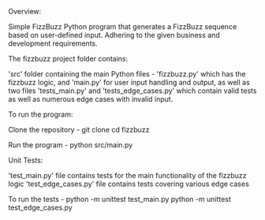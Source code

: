 Overview:

Simple FizzBuzz Python program that generates a FizzBuzz sequence based on user-defined input.
Adhering to the given business and development requirements.

The fizzbuzz project folder contains:

'src' folder containing the main Python files -
'fizzbuzz.py' which has the fizzbuzz logic, and 'main.py' for user input handling and output, 
as well as two files 'tests_main.py' and 'tests_edge_cases.py' 
which contain valid tests as well as numerous edge cases with invalid input.

To run the program:

Clone the repository -
git clone <repository-url>
cd fizzbuzz

Run the program -
python src/main.py


Unit Tests:

'test_main.py' file contains tests for the main functionality of the fizzbuzz logic
'test_edge_cases.py' file contains tests covering various edge cases

To run the tests -
python -m unittest test_main.py
python -m unittest test_edge_cases.py
